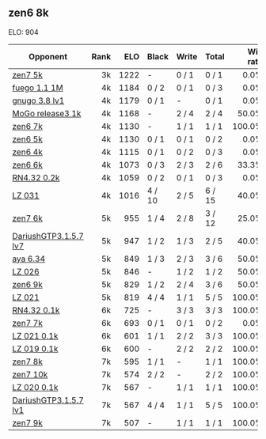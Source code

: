 ## zen6 8k ##

ELO: 904

Opponent | Rank | ELO | Black | Write | Total | Win rate
---------|-----:|----:|-------|-------|-------|-------:
[zen7 5k](zen7%205k.md) | 3k | 1222 | - | 0 / 1 | 0 / 1 | 0.0%
[fuego 1.1 1M](fuego%201.1%201M.md) | 4k | 1184 | 0 / 2 | 0 / 1 | 0 / 3 | 0.0%
[gnugo 3.8 lv1](gnugo%203.8%20lv1.md) | 4k | 1179 | 0 / 1 | - | 0 / 1 | 0.0%
[MoGo release3 1k](MoGo%20release3%201k.md) | 4k | 1168 | - | 2 / 4 | 2 / 4 | 50.0%
[zen6 7k](zen6%207k.md) | 4k | 1130 | - | 1 / 1 | 1 / 1 | 100.0%
[zen6 5k](zen6%205k.md) | 4k | 1130 | 0 / 1 | 0 / 1 | 0 / 2 | 0.0%
[zen6 4k](zen6%204k.md) | 4k | 1115 | 0 / 1 | 0 / 2 | 0 / 3 | 0.0%
[zen6 6k](zen6%206k.md) | 4k | 1073 | 0 / 3 | 2 / 3 | 2 / 6 | 33.3%
[RN4.32 0.2k](RN4.32%200.2k.md) | 4k | 1059 | 0 / 2 | 0 / 1 | 0 / 3 | 0.0%
[LZ 031](LZ%20031.md) | 4k | 1016 | 4 / 10 | 2 / 5 | 6 / 15 | 40.0%
[zen7 6k](zen7%206k.md) | 5k | 955 | 1 / 4 | 2 / 8 | 3 / 12 | 25.0%
[DariushGTP3.1.5.7 lv7](DariushGTP3.1.5.7%20lv7.md) | 5k | 947 | 1 / 2 | 1 / 3 | 2 / 5 | 40.0%
[aya 6.34](aya%206.34.md) | 5k | 849 | 1 / 3 | 2 / 3 | 3 / 6 | 50.0%
[LZ 026](LZ%20026.md) | 5k | 846 | - | 1 / 2 | 1 / 2 | 50.0%
[zen6 9k](zen6%209k.md) | 5k | 829 | 1 / 2 | 2 / 4 | 3 / 6 | 50.0%
[LZ 021](LZ%20021.md) | 5k | 819 | 4 / 4 | 1 / 1 | 5 / 5 | 100.0%
[RN4.32 0.1k](RN4.32%200.1k.md) | 6k | 725 | - | 3 / 3 | 3 / 3 | 100.0%
[zen7 7k](zen7%207k.md) | 6k | 693 | 0 / 1 | 0 / 1 | 0 / 2 | 0.0%
[LZ 021 0.1k](LZ%20021%200.1k.md) | 6k | 601 | 1 / 1 | 2 / 2 | 3 / 3 | 100.0%
[LZ 019 0.1k](LZ%20019%200.1k.md) | 6k | 600 | - | 2 / 2 | 2 / 2 | 100.0%
[zen7 8k](zen7%208k.md) | 7k | 595 | 1 / 1 | - | 1 / 1 | 100.0%
[zen7 10k](zen7%2010k.md) | 7k | 574 | 2 / 2 | - | 2 / 2 | 100.0%
[LZ 020 0.1k](LZ%20020%200.1k.md) | 7k | 567 | - | 1 / 1 | 1 / 1 | 100.0%
[DariushGTP3.1.5.7 lv1](DariushGTP3.1.5.7%20lv1.md) | 7k | 567 | 4 / 4 | 1 / 1 | 5 / 5 | 100.0%
[zen7 9k](zen7%209k.md) | 7k | 507 | - | 1 / 1 | 1 / 1 | 100.0%
